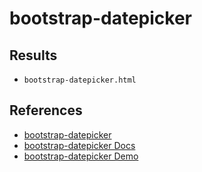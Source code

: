 # bootstrap-datepicker

## Results
- `bootstrap-datepicker.html`

## References
- [bootstrap-datepicker](https://github.com/uxsolutions/bootstrap-datepicker)
- [bootstrap-datepicker Docs](https://bootstrap-datepicker.readthedocs.io/en/stable/)
- [bootstrap-datepicker Demo](https://uxsolutions.github.io/bootstrap-datepicker/)